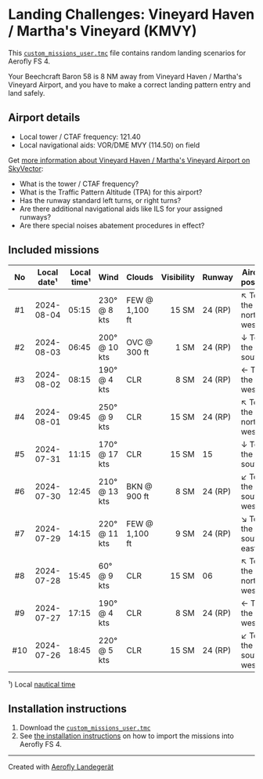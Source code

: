 # Landing Challenges: Vineyard Haven / Martha's Vineyard (KMVY)

This [`custom_missions_user.tmc`](./custom_missions_user.tmc) file contains random landing scenarios for Aerofly FS 4.

Your Beechcraft Baron 58 is 8 NM away from Vineyard Haven / Martha's Vineyard Airport, and you have to make a correct landing pattern entry and land safely.

## Airport details

- Local tower / CTAF frequency: 121.40
- Local navigational aids: VOR/DME MVY (114.50) on field

Get [more information about Vineyard Haven / Martha's Vineyard Airport on SkyVector](https://skyvector.com/airport/KMVY):

- What is the tower / CTAF frequency?
- What is the Traffic Pattern Altitude (TPA) for this airport?
- Has the runway standard left turns, or right turns?
- Are there additional navigational aids like ILS for your assigned runways?
- Are there special noises abatement procedures in effect?

## Included missions

| No  | Local date¹ | Local time¹ | Wind          | Clouds          | Visibility | Runway   | Aircraft position   |
| :-: | ----------- | ----------: | ------------- | --------------- | ---------: | -------- | ------------------- |
| #1  |  2024-08-04 |       05:15 | 230° @  8 kts | FEW @  1,100 ft |      15 SM | 24 (RP)  | ↖ To the north-west |
| #2  |  2024-08-03 |       06:45 | 200° @ 10 kts | OVC @    300 ft |       1 SM | 24 (RP)  | ↓ To the south      |
| #3  |  2024-08-02 |       08:15 | 190° @  4 kts | CLR             |       8 SM | 24 (RP)  | ← To the west       |
| #4  |  2024-08-01 |       09:45 | 250° @  9 kts | CLR             |      15 SM | 24 (RP)  | ↖ To the north-west |
| #5  |  2024-07-31 |       11:15 | 170° @ 17 kts | CLR             |      15 SM | 15       | ↓ To the south      |
| #6  |  2024-07-30 |       12:45 | 210° @ 13 kts | BKN @    900 ft |       8 SM | 24 (RP)  | ↙ To the south-west |
| #7  |  2024-07-29 |       14:15 | 220° @ 11 kts | FEW @  1,100 ft |       9 SM | 24 (RP)  | ↘ To the south-east |
| #8  |  2024-07-28 |       15:45 |  60° @  9 kts | CLR             |      15 SM | 06       | ↖ To the north-west |
| #9  |  2024-07-27 |       17:15 | 190° @  4 kts | CLR             |       8 SM | 24 (RP)  | ← To the west       |
| #10 |  2024-07-26 |       18:45 | 220° @  5 kts | CLR             |      15 SM | 24 (RP)  | ↙ To the south-west |

¹) Local [nautical time](https://en.wikipedia.org/wiki/Nautical_time)

## Installation instructions

1. Download the [`custom_missions_user.tmc`](./custom_missions_user.tmc)
2. See [the installation instructions](https://fboes.github.io/aerofly-missions/docs/generic-installation.html) on how to import the missions into Aerofly FS 4.

---

Created with [Aerofly Landegerät](https://github.com/fboes/aerofly-patterns)
